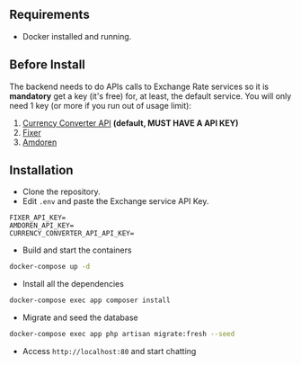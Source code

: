## Requirements
- Docker installed and running.

## Before Install
The backend needs to do APIs calls to Exchange Rate services so it is **mandatory** get a key (it's free) for, at least, the default service. You will only need 1 key (or more if you run out of usage limit):

1. [Currency Converter API](https://free.currencyconverterapi.com/) **(default, MUST HAVE A API KEY)**
1. [Fixer](https://fixer.io/documentation)
1. [Amdoren](https://www.amdoren.com/currency-api/)

## Installation

- Clone the repository.
- Edit `.env` and paste the Exchange service API Key.

```
FIXER_API_KEY=
AMDOREN_API_KEY=
CURRENCY_CONVERTER_API_API_KEY=
```

- Build and start the containers

```bash
docker-compose up -d
```

- Install all the dependencies

```bash
docker-compose exec app composer install
```

- Migrate and seed the database

```bash
docker-compose exec app php artisan migrate:fresh --seed
```

- Access `http://localhost:80` and start chatting